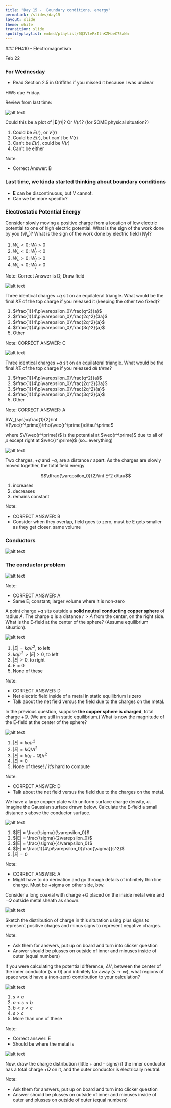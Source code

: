 ```yaml
---
title: "Day 15 -  Boundary conditions, energy"
permalink: /slides/day15
layout: slide
theme: white
transition: slide
spotifyplaylist: embed/playlist/0Q3VleFxIlnKZMoeC75aNn
---
```


<section data-markdown="">
### PH410 - Electromagnetism

Feb 22
<!--this doesn't work... {% include spotifyplaylist.html id=page.spotifyplaylist %}-->
</section>
<section data-markdown="">

### For Wednesday
- Read Section 2.5 in Griffiths if you missed it because I was unclear

HW5 due Friday.
	
</section>

<section data-markdown>
Review from last time:
	
![alt text](../images/d10-graph_shell.png "Logo Title Text 1")

Could this be a plot of $\left|\mathbf{E}(r)\right|$? Or $V(r)$? (for SOME physical situation?)

1. Could be $E(r)$, or $V(r)$
2. Could be $E(r)$, but can't be $V(r)$
3. Can't be $E(r)$, could be $V(r)$
4. Can't be either

Note:
* Correct Answer: B

</section>
<!--
<section data-markdown>

We usually choose $V(r\rightarrow\infty) \equiv 0$ when calculating the potential of a point charge to be $V(r) = +kq/r$. How does the potential $V(r)$ change if we choose our reference point to be $V(R) = 0$ where $R$ is close to $+q$.

1. $V(r)$ higher than it was before
2. $V(r)$ is lower than it was before
4. $V(r)$ doesn’t change ($V$ is independent of  choice of reference)

Note:
* CORRECT ANSWER: B
* Show redefinition.


</section>
-->

<section data-markdown>

### Last time, we kinda started thinking about boundary conditions

- $\mathbf{E}$ can be discontinuous, but $V$ cannot.
- Can we be more specific?
<!--- $E^\perp_{\rm above}-E^\perp_{\rm below}=\frac{\sigma}{\epsilon_0}$
- What about $E^\parallel$?-->

</section>
<section data-markdown>

### Electrostatic Potential Energy

</section>

<section data-markdown>

Consider slowly moving a positive charge from a location of low electric potential to one of high electric potential. What is the sign of the work done by you ($W_u$)? What is the sign of the work done by electric field ($W_f$)?

1. $W_u < 0$; $W_f > 0$
2. $W_u < 0$; $W_f < 0$
3. $W_u > 0$; $W_f > 0$
4. $W_u > 0$; $W_f < 0$

Note: Correct Answer is D; Draw field

</section>

<section data-markdown>

![alt text](../images/d11-three_charges.png "Logo Title Text 1")

Three identical charges $+q$ sit on an equilateral triangle. What would be the final $KE$ of the top charge if you released it (keeping the other two fixed)?

1. $\frac{1}{4\pi\varepsilon_0}\frac{q^2}{a}$
2. $\frac{1}{4\pi\varepsilon_0}\frac{2q^2}{3a}$
3. $\frac{1}{4\pi\varepsilon_0}\frac{2q^2}{a}$
4. $\frac{1}{4\pi\varepsilon_0}\frac{3q^2}{a}$
5. Other

Note:
CORRECT ANSWER: C

</section>

<section data-markdown>

![alt text](../images/d11-three_charges.png "Logo Title Text 1")

Three identical charges $+q$ sit on an equilateral triangle. What would be the final $KE$ of the top charge if you released *all three*?

1. $\frac{1}{4\pi\varepsilon_0}\frac{q^2}{a}$
2. $\frac{1}{4\pi\varepsilon_0}\frac{2q^2}{3a}$
3. $\frac{1}{4\pi\varepsilon_0}\frac{2q^2}{a}$
4. $\frac{1}{4\pi\varepsilon_0}\frac{3q^2}{a}$
5. Other

Note:
CORRECT ANSWER: A

</section>

<!--<section data-markdown>

Does system energy "superpose"?

That is, if you have one system of charges with total stored energy $W_1$, and a second charge distribution with $W_2$...if you superpose these charge distributions, is the total energy of the new system simply $W_1 + W_2$?

1. Yes
2. No

Note:
* CORRECT ANSWER: B
* Draw 4 charges and show that it is not the sum of the 2 charges and the other 2.

</section>-->


<section data-markdown="">

$W_{sys}=\frac{1}{2}\int V(\vec{r^\prime})\rho(\vec{r^\prime})d\tau^\prime$

where $V(\vec{r^\prime})$ is the potential at $\vec{r^\prime}$ due to all of $\rho$ except right at $\vec{r^\prime}$ (so...everything)


	
</section>


<section data-markdown>

![alt text](../images/d11-pt_charges_energy.png "Logo Title Text 1")

Two charges, $+q$ and $-q$, are a distance $r$ apart.  As the charges are slowly moved together, the total field energy

$$\dfrac{\varepsilon_0}{2}\int E^2 d\tau$$

1. increases
2. decreases
3. remains constant

Note:
* CORRECT ANSWER: B
* Consider when they overlap, field goes to zero, must be E gets smaller as they get closer. same volume
</section>

<!--
<section data-markdown>

![alt text](../images/d11-capacitor_pull_apart.png "Logo Title Text 1")


A parallel-plate capacitor has $+Q$ on one plate, $-Q$ on the other.  The plates are isolated so the charge $Q$ cannot change.  As the plates are pulled apart, the total electrostatic energy stored in the capacitor:

1. increases
2. decreases
3. remains constant.
</section>
-->
<section data-markdown>

### Conductors

![alt text](../images/d12-electron_sea.gif "Logo Title Text 1")


</section>

<section data-markdown>

### The conductor problem
![alt text](../images/d12-metal.png "Logo Title Text 1")



Note:
* CORRECT ANSWER: A
* Same E; constant; larger volume where it is non-zero
</section>
<!--
<section data-markdown>

A typical metal has one free election per atom. These electrons are free to move in response to external electric fields. There are $\sim 10^{22}$ free electrons in a cubic centimeter of copper. Roughly what size of electric field could a single 1cm sub of copper "respond" to by polarizing?

1. 1 N/C
2. 10 N/C
3. 100 N/C
4. 1000 N/C
5. Something more than these


Note: Correct answer is E. It's closer to 10e17 N/C

</section>
-->

<section data-markdown>

A point charge $+q$ sits outside a **solid neutral conducting copper sphere** of radius $A$. The charge q is a distance $r > A$ from the center, on the right side. What is the E-field at the center of the sphere? (Assume equilibrium situation).

![alt text](../images/d12-copper_1.png "Logo Title Text 1")


1. $|E| = kq/r^2$, to left
2. $kq/r^2 > |E| > 0$, to left
3. $|E| > 0$, to right
4. $E = 0$
5. None of these

Note:
* CORRECT ANSWER: D
* Net electric field inside of a metal in static equilibrium is zero
* Talk about the net field versus the field due to the charges on the metal.

</section>

<section data-markdown>

In the previous question, suppose **the copper sphere is charged**, total charge $+Q$. (We are still in static equilibrium.) What is now the magnitude of the E-field at the center of the sphere?

![alt text](../images/d12-copper_2.png "Logo Title Text 1")


1. $|E| = kq/r^2$
2. $|E| = kQ/A^2$
3. $|E| = k(q-Q)/r^2$
4. $|E| = 0$
5. None of these! / it’s hard to compute

Note:
* CORRECT ANSWER: D
* Talk about the net field versus the field due to the charges on the metal.
</section>
<section data-markdown>

We have a large copper plate with uniform surface charge density, $\sigma$.
Imagine the Gaussian surface drawn below.  Calculate the E-field a small distance $s$ above the conductor surface.

![alt text](../images/d12-copper_plate.png "Logo Title Text 1")

1. $|E| = \frac{\sigma}{\varepsilon_0}$
2. $|E| = \frac{\sigma}{2\varepsilon_0}$
3. $|E| = \frac{\sigma}{4\varepsilon_0}$
4. $|E| = \frac{1}{4\pi\varepsilon_0}\frac{\sigma}{s^2}$
5. $|E| = 0$

Note:
* CORRECT ANSWER: A
* Might have to do derivation and go through details of infinitely thin line charge. Must be +sigma on other side, btw.

</section>

<section data-markdown>

Consider a long coaxial with charge $+Q$ placed on the inside metal wire and $-Q$ outside metal sheath as shown.

![alt text](../images/d12-coax_abc.png "Logo Title Text 1")

Sketch the distribution of charge in this situtation using plus signs to represent positive chages and minus signs to represent negative charges.

Note:
* Ask them for answers, put up on board and turn into clicker question
* Answer should be plusses on outside of inner and minuses inside of outer (equal numbers)

</section>

<section data-markdown>

If you were calculating the potential difference, $\Delta V$, between the center of the inner conductor ($s=0$) and infinitely far away ($s \rightarrow \infty$), what regions of space would have a (non-zero) contribution to your calculation?

![alt text](../images/d12-coax_abc.png "Logo Title Text 1")

1. $s<a$
2. $a<s<b$
3. $b<s<c$
4. $s>c$
5. More than one of these

Note:
* Correct answer: E
* Should be where the metal is

</section>

<section data-markdown>
	
![alt text](../images/d12-coax_Qin.png "Logo Title Text 1")

Now, draw the charge distribution (little + and – signs) if the inner conductor has a total charge $+Q$ on it, and the outer conductor is electrically neutral.

Note:
* Ask them for answers, put up on board and turn into clicker question
* Answer should be plusses on outside of inner and minuses inside of outer and plusses on outside of outer (equal numbers)

</section>
